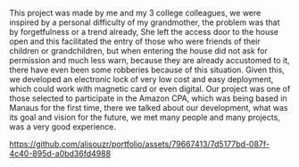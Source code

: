 This project was made by me and my 3 college colleagues, we were inspired by a personal difficulty of my grandmother, the problem was that by forgetfulness or a trend already, She left the access door to the house open and this facilitated the entry of those who were friends of their children or grandchildren, but when entering the house did not ask for permission and much less warn, because they are already accustomed to it, there have even been some robberies because of this situation. Given this, we developed an electronic lock of very low cost and easy deployment, which could work with magnetic card or even digital.
Our project was one of those selected to participate in the Amazon CPA, which was being based in Manaus for the first time, there we talked about our development, what was its goal and vision for the future, we met many people and many projects, was a very good experience.


https://github.com/alisouzr/portfolio/assets/79667413/7d5177bd-087f-4c40-895d-a0bd36fd4988

